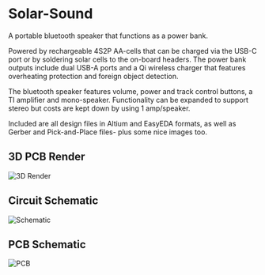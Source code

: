 # Solar-Sound
 
A portable bluetooth speaker that functions as a power bank.

Powered by rechargeable 4S2P AA-cells that can be charged via the USB-C port or by soldering solar cells to the on-board headers. The power bank outputs include dual USB-A ports and a Qi wireless charger that features overheating protection and foreign object detection.

The bluetooth speaker features volume, power and track control buttons, a TI amplifier and mono-speaker. Functionality can be expanded to support stereo but costs are kept down by using 1 amp/speaker.

Included are all design files in Altium and EasyEDA formats, as well as Gerber and Pick-and-Place files- plus some nice images too.

## 3D PCB Render
![3D Render]()

## Circuit Schematic
![Schematic]()

## PCB Schematic
![PCB]()